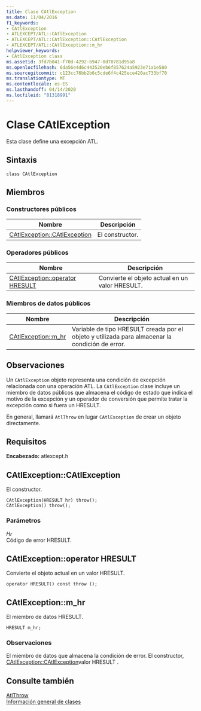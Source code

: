 ```yaml
---
title: Clase CAtlException
ms.date: 11/04/2016
f1_keywords:
- CAtlException
- ATLEXCEPT/ATL::CAtlException
- ATLEXCEPT/ATL::CAtlException::CAtlException
- ATLEXCEPT/ATL::CAtlException::m_hr
helpviewer_keywords:
- CAtlException class
ms.assetid: 3fd7b041-f70d-4292-b947-0d70781d95a8
ms.openlocfilehash: 6da56e4d6c443520eb6f857624a5923e71a1e580
ms.sourcegitcommit: c123cc76bb2b6c5cde6f4c425ece420ac733bf70
ms.translationtype: MT
ms.contentlocale: es-ES
ms.lasthandoff: 04/14/2020
ms.locfileid: "81318991"
---
```

# <a name="catlexception-class"></a>Clase CAtlException

Esta clase define una excepción ATL.

## <a name="syntax"></a>Sintaxis

```
class CAtlException
```

## <a name="members"></a>Miembros

### <a name="public-constructors"></a>Constructores públicos

|Nombre|Descripción|
|----------|-----------------|
|[CAtlException::CAtlException](#catlexception)|El constructor.|

### <a name="public-operators"></a>Operadores públicos

|Nombre|Descripción|
|----------|-----------------|
|[CAtlException::operator HRESULT](#operator_hresult)|Convierte el objeto actual en un valor HRESULT.|

### <a name="public-data-members"></a>Miembros de datos públicos

|Nombre|Descripción|
|----------|-----------------|
|[CAtlException::m_hr](#m_hr)|Variable de tipo HRESULT creada por el objeto y utilizada para almacenar la condición de error.|

## <a name="remarks"></a>Observaciones

Un `CAtlException` objeto representa una condición de excepción relacionada con una operación ATL. La `CAtlException` clase incluye un miembro de datos públicos que almacena el código de estado que indica el motivo de la excepción y un operador de conversión que permite tratar la excepción como si fuera un HRESULT.

En general, llamará `AtlThrow` en lugar `CAtlException` de crear un objeto directamente.

## <a name="requirements"></a>Requisitos

**Encabezado:** atlexcept.h

## <a name="catlexceptioncatlexception"></a><a name="catlexception"></a>CAtlException::CAtlException

El constructor.

```
CAtlException(HRESULT hr) throw();
CAtlException() throw();
```

### <a name="parameters"></a>Parámetros

*Hr*<br/>
Código de error HRESULT.

## <a name="catlexceptionoperator-hresult"></a><a name="operator_hresult"></a>CAtlException::operator HRESULT

Convierte el objeto actual en un valor HRESULT.

```
operator HRESULT() const throw ();
```

## <a name="catlexceptionm_hr"></a><a name="m_hr"></a>CAtlException::m_hr

El miembro de datos HRESULT.

```
HRESULT m_hr;
```

### <a name="remarks"></a>Observaciones

El miembro de datos que almacena la condición de error. El constructor, [CAtlException::CAtlException](#catlexception)valor HRESULT .

## <a name="see-also"></a>Consulte también

[AtlThrow](debugging-and-error-reporting-global-functions.md#atlthrow)<br/>
[Información general de clases](../../atl/atl-class-overview.md)
